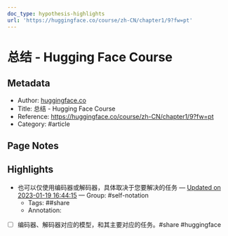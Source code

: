 ```yaml
---
doc_type: hypothesis-highlights
url: 'https://huggingface.co/course/zh-CN/chapter1/9?fw=pt'
---
```


# 总结 - Hugging Face Course

## Metadata
- Author: [huggingface.co]()
- Title: 总结 - Hugging Face Course
- Reference: https://huggingface.co/course/zh-CN/chapter1/9?fw=pt
- Category: #article

## Page Notes
## Highlights
- 也可以仅使用编码器或解码器，具体取决于您要解决的任务 — [Updated on 2023-01-19 16:44:15](https://hyp.is/QYGdUpfVEe2Dx-P6WultOw/huggingface.co/course/zh-CN/chapter1/9?fw=pt) — Group: #self-notation
    - Tags:  ##share 
    - Annotation:

- [ ] 编码器、解码器对应的模型，和其主要对应的任务。#share #huggingface



